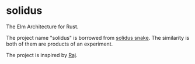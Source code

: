 # solidus

The Elm Architecture for Rust.

The project name "solidus" is borrowed from [solidus snake](https://metalgear.fandom.com/wiki/Solidus_Snake). The similarity is both of them are products of an experiment.

The project is inspired by [Raj](https://github.com/andrejewski/raj).
